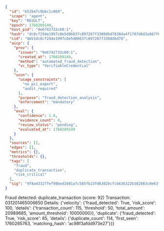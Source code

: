 ```json
{
  "id": "652b47c9bbc1c069",
  "scope": "agent",
  "key": "RESULT",
  "epoch": 1760289149,
  "host_pid": "9e6742732c60:1",
  "hash": "dc0cf294e1997c0e5d86637c897287f3308d6d7838da4f1787d6d3a867f69538",
  "cid": "QmV1dc0cf294e1997c0e5d86637c897287f3308d6d78",
  "aicp": {
    "prov": {
      "issuer": "9e6742732c60:1",
      "created_at": 1760289149,
      "method": "automated_fraud_detection",
      "vc_type": "VerifiableCredential"
    },
    "ucon": {
      "usage_constraints": [
        "no_pii_export",
        "audit_required"
      ],
      "purpose": "fraud_detection_analysis",
      "enforcement": "mandatory"
    },
    "eval": {
      "confidence": 1.0,
      "evidence_count": 0,
      "review_status": "pending",
      "evaluated_at": 1760289149
    }
  },
  "sources": [],
  "edges": [],
  "metrics": {},
  "thresholds": {},
  "tags": [
    "fraud",
    "duplicate_transaction",
    "risk_critical"
  ],
  "sig": "9f8a433277ef98bed1601a7c585fb23fd6302bcfcb636322b382083c0e63f58d"
}
```

Fraud detected: duplicate_transaction (score: 92)
Transaction: 031201465006650
Details: {'velocity': {'fraud_detected': True, 'risk_score': 100, 'details': {'transaction_count': 115, 'threshold': 50, 'total_amount': 20989685, 'amount_threshold': 10000000}}, 'duplicate': {'fraud_detected': True, 'risk_score': 85, 'details': {'duplicate_count': 114, 'first_seen': 1760285763, 'matching_hash': 'ac98f3afdd973e27'}}}